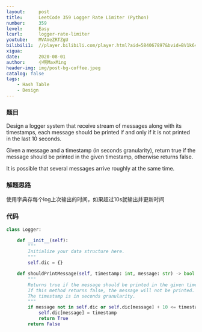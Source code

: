 ```yaml
---
layout:     post
title:      LeetCode 359 Logger Rate Limiter (Python)
number:     359
level:      Easy
lcurl:      logger-rate-limiter
youtube:    MVAVeZRTZgU
bilibili1:  //player.bilibili.com/player.html?aid=584067897&bvid=BV1k64y1F7dE&cid=219381209&page=1
xigua:      
date:       2020-08-01
author:     小明MaxMing
header-img: img/post-bg-coffee.jpeg
catalog: false
tags:
    - Hash Table
    - Design
---
```


### 题目

Design a logger system that receive stream of messages along with its timestamps, each message should be printed if and only if it is not printed in the last 10 seconds.

Given a message and a timestamp (in seconds granularity), return true if the message should be printed in the given timestamp, otherwise returns false.

It is possible that several messages arrive roughly at the same time.

### 解题思路

使用字典存每个log上次输出的时间，如果超过10s就输出并更新时间

### 代码
```python
class Logger:

    def __init__(self):
        """
        Initialize your data structure here.
        """
        self.dic = {}

    def shouldPrintMessage(self, timestamp: int, message: str) -> bool:
        """
        Returns true if the message should be printed in the given timestamp, otherwise returns false.
        If this method returns false, the message will not be printed.
        The timestamp is in seconds granularity.
        """
        if message not in self.dic or self.dic[message] + 10 <= timestamp:
            self.dic[message] = timestamp
            return True
        return False
```
